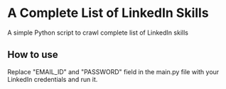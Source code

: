 # A Complete List of LinkedIn Skills
A simple Python script to crawl complete list of LinkedIn skills

## How to use
Replace "EMAIL_ID" and "PASSWORD" field in the main.py file with your LinkedIn credentials and run it.
